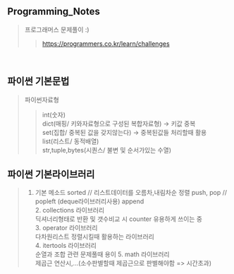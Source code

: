 ## Programming_Notes
> 프로그래머스 문제풀이 :)
>> https://programmers.co.kr/learn/challenges
  
<br>    

## 파이썬 기본문법
>  파이썬자료형
>>  int(숫자)  
    dict(매핑/ 키와자료형으로 구성된 복합자료형) -> 키값 중복  
    set(집합/ 중복된 값을 갖지않는다) -> 중복된값들 처리할때 활용  
    list(리스트/ 동적배열)  
    str,tuple,bytes(시퀀스/ 불변 및 순서가있는 수열)
    
## 파이썬 기본라이브러리


>   1. 기본 메소드 
     sorted // 리스트데이터를 오름차,내림차순 정렬
     push, pop // popleft (deque라이브러리사용)
     append  
     2. collections 라이브러리  
     딕셔너리형태로 반환 및  갯수비교 시 counter 유용하게 쓰이는 중  
     3. operator 라이브러리  
     다차원리스트 정렬시킬때 활용하는 라이브러리   
     4. itertools 라이브러리    
     순열과 조합 관련 문제풀때 용이
     5. math 라이브러리  
     제곱근 연산시,...(소수판별할때 제곱근으로 판별해야함 => 시간초과)
